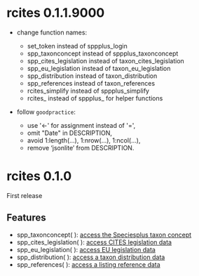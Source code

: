 # rcites 0.1.1.9000

- change function names:

  - set_token instead of sppplus_login
  - spp_taxonconcept instead of sppplus_taxonconcept
  - spp_cites_legislation instead of taxon_cites_legislation
  - spp_eu_legislation instead of taxon_eu_legislation
  - spp_distribution instead of taxon_distribution
  - spp_references instead of taxon_references
  - rcites_simplify instead of sppplus_simplify
  - rcites_ instead of sppplus_ for helper functions

- follow `goodpractice`:

  - use '<-' for assignment instead of '=',
  - omit "Date" in DESCRIPTION,
  - avoid 1:length(...), 1:nrow(...), 1:ncol(...),
  - remove ‘jsonlite’ from DESCRIPTION.


# rcites 0.1.0

First release

## Features

- spp_taxonconcept( ): [access the Speciesplus taxon concept](https://api.speciesplus.net/documentation/v1/taxon_concepts/index.html)
- spp_cites_legislation( ): [access CITES legislation data](https://api.speciesplus.net/documentation/v1/cites_legislation/index.html)
- spp_eu_legislation( ): [access EU legislation data](https://api.speciesplus.net/documentation/v1/eu_legislation/index.html)
- spp_distribution( ): [access a taxon distribution data](https://api.speciesplus.net/documentation/v1/distributions/index.html)
- spp_references( ): [access a listing reference data](https://api.speciesplus.net/documentation/v1/references/index.html)
